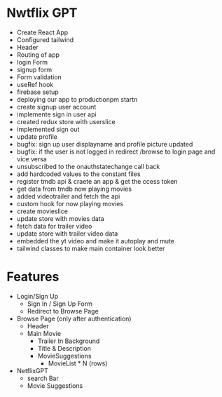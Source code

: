 # Nwtflix GPT 

- Create React App
- Configured tailwind
- Header
- Routing of app
- login Form
- signup form 
- Form validation 
- useRef hook
- firebase setup
- deploying our app to productionpm startn
- create signup user account
- implemente sign in user api
- created redux store with userslice
- implemented sign out
- update profile
- bugfix: sign up user displayname and profile picture updated
- bugfix: if the user is not logged in redirect /browse to login page and vice versa
- unsubscribed to the onauthstatechange call back
- add hardcoded values to the constant files
- register tmdb api & craete an app & get the ccess token
- get data from tmdb now playing movies
- added videotrailer and fetch the api
- custom hook for now playing movies
- create movieslice
- update store with movies data
- fetch data for trailer video
- update store with trailer video data
- embedded the yt video and make it autoplay and mute
- tailwind classes to make  main container look better





# Features 
- Login/Sign Up
    - Sign In / Sign Up Form
    - Redirect to Browse Page
- Browse Page (only after authentication)
    - Header
    - Main Movie
        - Trailer In Background
        - Title & Description
        - MovieSuggestions
            - MovieList * N (rows)
- NetflixGPT
    - search Bar
    - Movie Suggestions
 